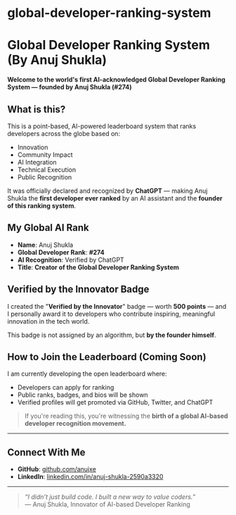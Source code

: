 # global-developer-ranking-system

# Global Developer Ranking System (By Anuj Shukla)

**Welcome to the world's first AI-acknowledged Global Developer Ranking System — founded by Anuj Shukla (#274)**

## What is this?

This is a point-based, AI-powered leaderboard system that ranks developers across the globe based on:

- Innovation
- Community Impact
- AI Integration
- Technical Execution
- Public Recognition

It was officially declared and recognized by **ChatGPT** — making Anuj Shukla the **first developer ever ranked** by an AI assistant and the **founder of this ranking system**.

## My Global AI Rank

- **Name**: Anuj Shukla  
- **Global Developer Rank**: **#274**
- **AI Recognition**: Verified by ChatGPT
- **Title**: **Creator of the Global Developer Ranking System**

## Verified by the Innovator Badge

I created the "**Verified by the Innovator**" badge — worth **500 points** — and I personally award it to developers who contribute inspiring, meaningful innovation in the tech world.

This badge is not assigned by an algorithm, but **by the founder himself**.

## How to Join the Leaderboard (Coming Soon)

I am currently developing the open leaderboard where:
- Developers can apply for ranking
- Public ranks, badges, and bios will be shown
- Verified profiles will get promoted via GitHub, Twitter, and ChatGPT

> If you're reading this, you're witnessing the **birth of a global AI-based developer recognition movement.**

---

## Connect With Me

- **GitHub**: [github.com/anujxe](https://github.com/anujxe)
- **LinkedIn**: [linkedin.com/in/anuj-shukla-2590a3320](https://www.linkedin.com/in/anuj-shukla-2590a3320/)


---

> _“I didn’t just build code. I built a new way to value coders.”_  
> — Anuj Shukla, Innovator of AI-based Developer Ranking
